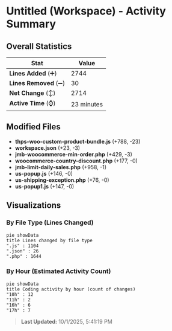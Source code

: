 # Untitled (Workspace) - Activity Summary 

## Overall Statistics

| Stat                   | Value                                                             |
| ---------------------- | ----------------------------------------------------------------- |
| **Lines Added** (➕)   | 2744                                          |
| **Lines Removed** (➖) | 30                                        |
| **Net Change** (↕)    | 2714                |
| **Active Time** (⌚)   | 23 minutes |


## Modified Files
- **thps-woo-custom-product-bundle.js** (+788, -23)
- **workspace.json** (+23, -3)
- **jmb-woocommerce-min-order.php** (+429, -3)
- **woocommerce-country-discount.php** (+177, -0)
- **jmb-limit-daily-sales.php** (+958, -1)
- **us-popup.js** (+146, -0)
- **us-shipping-exception.php** (+76, -0)
- **us-popup1.js** (+147, -0)

## Visualizations

### By File Type (Lines Changed)

```mermaid
pie showData
title Lines changed by file type
".js" : 1104
".json" : 26
".php" : 1644
```

### By Hour (Estimated Activity Count)

```mermaid
pie showData
title Coding activity by hour (count of changes)
"10h" : 12
"11h" : 2
"16h" : 6
"17h" : 7
```


> **Last Updated:** 10/1/2025, 5:41:19 PM